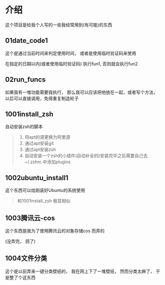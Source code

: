 # 介绍

这个项目是给我个人写的一些我经常用到(有可能)的东西



## 01date_code1

这个是通过当前时间来判定使用时间， 或者是使用临时验证码来使用

在指定的日期以内(或者使用临时验证码) 执行fun1, 否则就会执行fun2



## 02run_funcs

如果我有一堆功能需要我执行， 那么我可以应该把他放在一起，或者写个方法，以后可以直接调用，免得重复制造轮子



## 1001install_zsh

自动安装zsh的脚本

> 1. 将apt的源更换为阿里源
> 2. 通过apt安装git
> 3. 通过apt安装zsh
> 4. 自动安装一个zsh的小插件(自动补全的)安装完毕之后需要自己去~/.zshrc 中添加plugins



## 1002ubuntu_install1

这个东西可以给刚装好Ubuntu的系统使用

> 和1001install_zsh 极其相似



## 1003腾讯云-cos

这个东西是我为了使用腾讯云的对象存储cos  而弄的

(没弄完， 鸽了)



## 1004文件分类

这个是以前弄来一键分类壁纸的， 我在网上下了一堆壁纸， 然而分类太麻了， 于是整了个这东西

